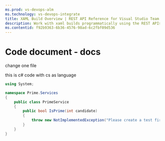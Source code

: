 ```yaml
---
ms.prod: vs-devops-alm
ms.technology: vs-devops-integrate
title: XAML Build Overview | REST API Reference for Visual Studio Team Services and Team Foundation Server
description: Work with xaml builds programmatically using the REST APIs for Visual Studio Team Services and Team Foundation Server.
ms.contentid: f92b9363-6b36-4576-98ad-6c2fbf09d536
---
```


# Code document - docs

change one file

this is c# code with cs as language

```cs
using System;

namespace Prime.Services
{
    public class PrimeService
    {
        public bool IsPrime(int candidate) 
        {
            throw new NotImplementedException("Please create a test first");
        } 
    }
}
```

